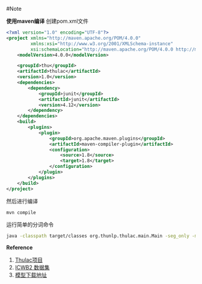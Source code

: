
#Note

**使用maven编译**
创建pom.xml文件
```xml
<?xml version="1.0" encoding="UTF-8"?>
<project xmlns="http://maven.apache.org/POM/4.0.0"
         xmlns:xsi="http://www.w3.org/2001/XMLSchema-instance"
         xsi:schemaLocation="http://maven.apache.org/POM/4.0.0 http://maven.apache.org/xsd/maven-4.0.0.xsd">
    <modelVersion>4.0.0</modelVersion>

    <groupId>thu</groupId>
    <artifactId>thulac</artifactId>
    <version>1.0</version>
    <dependencies>
        <dependency>
            <groupId>junit</groupId>
            <artifactId>junit</artifactId>
            <version>4.12</version>
        </dependency>
    </dependencies>
    <build>
        <plugins>
            <plugin>
                <groupId>org.apache.maven.plugins</groupId>
                <artifactId>maven-compiler-plugin</artifactId>
                <configuration>
                    <source>1.8</source>
                    <target>1.8</target>
                </configuration>
            </plugin>
        </plugins>
    </build>
</project>
```
然后进行编译
```sh
mvn compile
```

运行简单的分词命令
```sh
java -classpath target/classes org.thunlp.thulac.main.Main -seg_only -model_dir /data/ftp/model/nlp/thunlp/models  -input /data/ftp/data/nlp/icwb2-data/testing/pku_test.utf8  -output pku_test.splitted.txt
```




**Reference**

1. <a href="https://github.com/thunlp/THULAC-Java">Thulac项目</a>
2. <a href="http://sighan.cs.uchicago.edu/bakeoff2005/">ICWB2 数据集</a>
3. <a href="http://thulac.thunlp.org/sendMessage_v1_1">模型下载地址</a>
